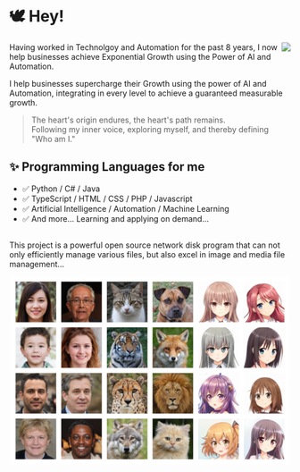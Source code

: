 # 🕊️ Hey!

<img align="right" src="https://github-readme-stats.vercel.app/api?username=Smile920423&show_icons=true&title_color=ff2686&icon_color=ff2686&text_color=403339&bg_color=ffffff&hide_title=false" />

Having worked in Technolgoy and Automation for the past 8 years, I now help businesses achieve Exponential Growth using the Power of AI and Automation.

I help businesses supercharge their Growth using the power of AI and Automation, integrating in every level to achieve a guaranteed measurable growth.

> The heart's origin endures, the heart's path remains.  
> Following my inner voice, exploring myself, and thereby defining "Who am I."  

## ✨ Programming Languages for me

 - ✅ Python / C# / Java 
 - ✅ TypeScript / HTML / CSS / PHP / Javascript
 - ✅ Artificial Intelligence / Automation / Machine Learning
 - ✅ And more... Learning and applying on demand...

## 

This project is a powerful open source network disk program that can not only efficiently manage various files, but also excel in image and media file management...
<p align="center">
	<img src="https://raw.githubusercontent.com/angeluriot/Generative_adversarial_network/master/resources/misc/thumbnail.png" width="500"></a>
</p>

<br>


<!--
**smile920423/smile920423** is a ✨ _special_ ✨ repository because its `README.md` (this file) appears on your GitHub profile.

Here are some ideas to get you started:

- 🔭 I’m currently working on ...
- 🌱 I’m currently learning ...
- 👯 I’m looking to collaborate on ...
- 🤔 I’m looking for help with ...
- 💬 Ask me about ...
- 📫 How to reach me: ...
- 😄 Pronouns: ...
- ⚡ Fun fact: ...
-->

